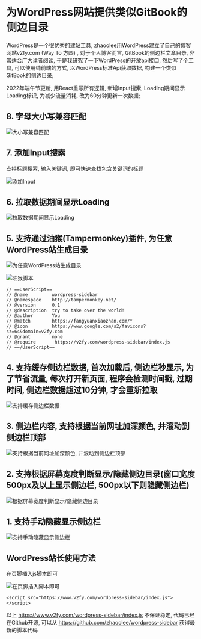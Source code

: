 # 为WordPress网站提供类似GitBook的侧边目录


WordPress是一个很优秀的建站工具, zhaoolee用WordPress建立了自己的博客网站v2fy.com (Way To 方圆) , 对于个人博客而言, GitBook的侧边栏文章目录, 非常适合广大读者阅读, 于是我研究了一下WordPress的开放api接口, 然后写了个工具, 可以使用纯前端的方式, 以WordPress标准Api获取数据, 构建一个类似GitBook的侧边目录;

2022年端午节更新, 用React重写所有逻辑, 新增Input搜索, Loading期间显示Loading标识, 为减少流量消耗, 改为60分钟更新一次数据;



## 8. 字母大小写兼容匹配


![大小写兼容匹配](https://raw.githubusercontent.com/zhaoolee/wordpress-sidebar/master/README/1654335756071D8KWZe5f.png)



## 7. 添加Input搜索

支持标题搜索, 输入关键词, 即可快速查找包含关键词的标题

![添加Input](https://raw.githubusercontent.com/zhaoolee/wordpress-sidebar/master/README/16543309998301y0pxiTK.gif)



## 6. 拉取数据期间显示Loading


![拉取数据期间显示Loading](https://raw.githubusercontent.com/zhaoolee/wordpress-sidebar/master/README/1654330998962SG72j4JY.png)



## 5. 支持通过油猴(Tampermonkey)插件, 为任意WordPress站生成目录


![为任意WordPress站生成目录](https://raw.githubusercontent.com/zhaoolee/wordpress-sidebar/master/README/1653235476209R6sf5745.png)

![油猴脚本](https://raw.githubusercontent.com/zhaoolee/wordpress-sidebar/master/README/16532354820301idDbGcJ.png)

```
// ==UserScript==
// @name         wordpress-sidebar
// @namespace    http://tampermonkey.net/
// @version      0.1
// @description  try to take over the world!
// @author       You
// @match        https://fangyuanxiaozhan.com/*
// @icon         https://www.google.com/s2/favicons?sz=64&domain=v2fy.com
// @grant        none
// @require       https://v2fy.com/wordpress-sidebar/index.js
// ==/UserScript==
```


## 4. 支持缓存侧边栏数据, 首次加载后, 侧边栏秒显示, 为了节省流量, 每次打开新页面, 程序会检测时间戳, 过期时间, 侧边栏数据超过10分钟, 才会重新拉取


![支持缓存侧边栏数据](https://raw.githubusercontent.com/zhaoolee/wordpress-sidebar/master/README/1653235475702wCPhfHY4.png)

## 3. 侧边栏内容, 支持根据当前网址加深颜色, 并滚动到侧边栏顶部


![支持根据当前网址加深颜色, 并滚动到侧边栏顶部](https://raw.githubusercontent.com/zhaoolee/wordpress-sidebar/master/README/1653235468796w4K5P5sr.gif)



## 2. 支持根据屏幕宽度判断显示/隐藏侧边目录(窗口宽度500px及以上显示侧边栏, 500px以下则隐藏侧边栏)

![根据屏幕宽度判断显示/隐藏侧边目录](https://raw.githubusercontent.com/zhaoolee/wordpress-sidebar/master/README/1653235464695EZAtZcnf.gif)



## 1. 支持手动隐藏显示侧边栏

![支持手动隐藏显示侧边栏](https://raw.githubusercontent.com/zhaoolee/wordpress-sidebar/master/README/1653235463455PAsaB4sM.gif)



## WordPress站长使用方法

在页脚插入js脚本即可

![在页脚插入脚本即可](https://raw.githubusercontent.com/zhaoolee/wordpress-sidebar/master/README/1653235482363DGBBTamm.png)

```
<script src="https://www.v2fy.com/wordpress-sidebar/index.js"></script>
```

以上 https://www.v2fy.com/wordpress-sidebar/index.js  不保证稳定, 代码已经在Github开源, 可以从 https://github.com/zhaoolee/wordpress-sidebar  获得最新的脚本代码

